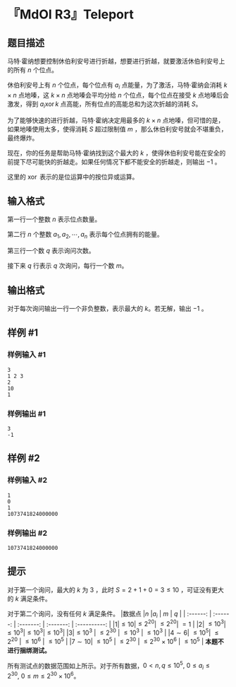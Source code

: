 # 『MdOI R3』Teleport

## 题目描述

马特·霍纳想要控制休伯利安号进行折越，想要进行折越，就要激活休伯利安号上的所有 $n$ 个位点。

休伯利安号上有 $n$ 个位点，每个位点有 $a_i$ 点能量，为了激活，马特·霍纳会消耗 $k\times n$ 点地嗪，这 $k\times n$ 点地嗪会平均分给 $n$ 个位点，每个位点在接受 $k$ 点地嗪后会激发，得到 $a_i \operatorname{xor} k$ 点高能，所有位点的高能总和为这次折越的消耗 $S$。

为了能够快速的进行折越，马特·霍纳决定用最多的 $k\times n$ 点地嗪，但可惜的是，如果地嗪使用太多，使得消耗 $S$ 超过限制值 $m$ ，那么休伯利安号就会不堪重负，最终爆炸。

现在，你的任务是帮助马特·霍纳找到这个最大的 $k$ ，使得休伯利安号能在安全的前提下尽可能快的折越走。如果任何情况下都不能安全的折越走，则输出 $-1$ 。

这里的 $\operatorname{xor}$ 表示的是位运算中的按位异或运算。

## 输入格式

第一行一个整数 $n$ 表示位点数量。  

第二行 $n$ 个整数 $a_1,a_2,\cdots,a_n$ 表示每个位点拥有的能量。   

第三行一个数 $q$ 表示询问次数。

接下来 $q$ 行表示 $q$ 次询问，每行一个数 $m$。

## 输出格式

对于每次询问输出一行一个非负整数，表示最大的 $k$。若无解，输出 $-1$ 。

## 样例 #1

### 样例输入 #1
```
3
1 2 3 
2 
10 
1
```

### 样例输出 #1

```
3
-1
```

## 样例 #2

### 样例输入 #2
```
1
0
1
1073741824000000
```

### 样例输出 #2

```
1073741824000000
```

## 提示

对于第一个询问，最大的 $k$ 为 $3$ ，此时 $S=2+1+0=3 \le 10$ ，可证没有更大的 $k$ 满足条件。

对于第二个询问，没有任何 $k$ 满足条件。
|数据点  |$n$  |$a_i$  | $m$ | $q$ |
| :------: | :------: | :-------: | :-------: | :----------: |
|$1$|$\le 10$|$\le 2^{20}$| $\le 2^{20}$| $=1$ |
|$2$| $\le 10^3$|$\le10^3$|$\le10^3$|$\le 10^3$|
|$3$|$\le 10^3$  | $\le 2^{30}$ | $\le 10^3$ | $\le 10^3$ |
|$4\sim 6$| $\le 10^5$| $\le 2^{20}$ | $\le 10^6$ | $\le 10^5$ |
|$7\sim 10$| $\le 10^5$ | $\le 2^{30}$ | $\le 2^{30}\times10^6$ | $\le 10^5$ |
**本题不进行捆绑测试。**

所有测试点的数据范围如上所示。对于所有数据，$0<n,q\leq 10^5,\ 0\leq a_i\leq 2^{30},\ 0\leq m\leq 2^{30}\times 10^6$。
